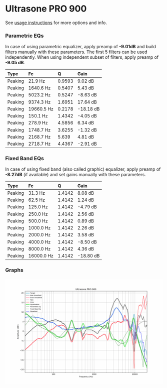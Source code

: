 # Ultrasone PRO 900
See [usage instructions](https://github.com/jaakkopasanen/AutoEq#usage) for more options and info.

### Parametric EQs
In case of using parametric equalizer, apply preamp of **-9.01dB** and build filters manually
with these parameters. The first 5 filters can be used independently.
When using independent subset of filters, apply preamp of **-9.05 dB**.

| Type    | Fc         |      Q | Gain      |
|:--------|:-----------|:-------|:----------|
| Peaking | 21.9 Hz    | 0.9593 | 9.02 dB   |
| Peaking | 1640.6 Hz  | 0.5407 | 5.43 dB   |
| Peaking | 5023.2 Hz  | 0.5247 | -8.63 dB  |
| Peaking | 9374.3 Hz  | 1.6951 | 17.64 dB  |
| Peaking | 19660.5 Hz | 0.2178 | -18.18 dB |
| Peaking | 150.1 Hz   | 1.4342 | -4.05 dB  |
| Peaking | 278.9 Hz   | 4.5856 | 6.34 dB   |
| Peaking | 1748.7 Hz  | 3.6255 | -1.32 dB  |
| Peaking | 2168.7 Hz  | 5.639  | 4.81 dB   |
| Peaking | 2718.7 Hz  | 4.4367 | -2.91 dB  |

### Fixed Band EQs
In case of using fixed band (also called graphic) equalizer, apply preamp of **-8.27dB**
(if available) and set gains manually with these parameters.

| Type    | Fc         |      Q | Gain      |
|:--------|:-----------|:-------|:----------|
| Peaking | 31.3 Hz    | 1.4142 | 8.08 dB   |
| Peaking | 62.5 Hz    | 1.4142 | 1.24 dB   |
| Peaking | 125.0 Hz   | 1.4142 | -4.79 dB  |
| Peaking | 250.0 Hz   | 1.4142 | 2.56 dB   |
| Peaking | 500.0 Hz   | 1.4142 | 0.89 dB   |
| Peaking | 1000.0 Hz  | 1.4142 | 2.26 dB   |
| Peaking | 2000.0 Hz  | 1.4142 | 3.58 dB   |
| Peaking | 4000.0 Hz  | 1.4142 | -8.50 dB  |
| Peaking | 8000.0 Hz  | 1.4142 | 4.36 dB   |
| Peaking | 16000.0 Hz | 1.4142 | -18.80 dB |

### Graphs
![](./Ultrasone%20PRO%20900.png)